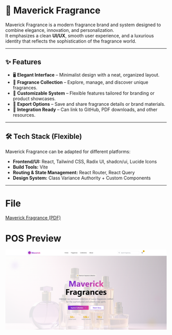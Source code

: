 # 🌸 Maverick Fragrance

Maverick Fragrance is a modern fragrance brand and system designed to combine elegance, innovation, and personalization.  
It emphasizes a clean **UI/UX**, smooth user experience, and a luxurious identity that reflects the sophistication of the fragrance world.

---

## ✨ Features
- 🖥️ **Elegant Interface** – Minimalist design with a neat, organized layout.  
- 🌺 **Fragrance Collection** – Explore, manage, and discover unique fragrances.  
- 🧩 **Customizable System** – Flexible features tailored for branding or product showcases.  
- 📄 **Export Options** – Save and share fragrance details or brand materials.  
- 🔗 **Integration Ready** – Can link to GitHub, PDF downloads, and other resources.  

---

## 🛠️ Tech Stack (Flexible)
Maverick Fragrance can be adapted for different platforms:  
- **Frontend/UI:** React, Tailwind CSS, Radix UI, shadcn/ui, Lucide Icons  
- **Build Tools:** Vite  
- **Routing & State Management:** React Router, React Query  
- **Design System:** Class Variance Authority + Custom Components  

---

# File

[Maverick Fragrance (PDF)](./Maverick%20Fragrance.pdf)

# POS Preview

![Maverick Fragrance Preview](./mf.png)
